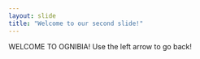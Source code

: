 ```yaml
---
layout: slide
title: "Welcome to our second slide!"
---
```

WELCOME TO OGNIBIA!
Use the left arrow to go back!
